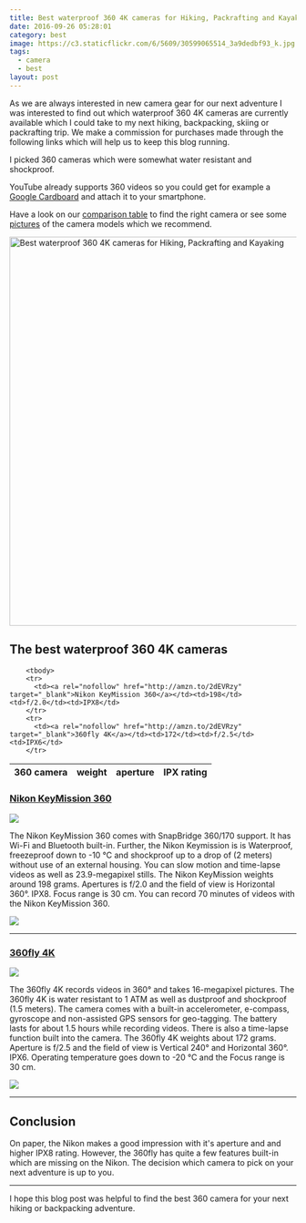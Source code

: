 ```yaml
---
title: Best waterproof 360 4K cameras for Hiking, Packrafting and Kayaking
date: 2016-09-26 05:28:01
category: best
image: https://c3.staticflickr.com/6/5609/30599065514_3a9dedbf93_k.jpg
tags:
  - camera
  - best
layout: post
---
```

As we are always interested in new camera gear for our next adventure I was interested to find out which waterproof 360 4K cameras are currently available which I could take to my next hiking, backpacking, skiing or packrafting trip. We make a commission for purchases made through the following links which will help us to keep this blog running.

I picked 360 cameras which were somewhat water resistant and shockproof.

YouTube already supports 360 videos so you could get for example a <a rel="nofollow" href="http://amzn.to/2eRm0Kz"  target="_blank">Google Cardboard</a> and attach it to your smartphone.

Have a look on our <a rel="nofollow" href="#list">comparison table</a> to find the right camera or see some <a rel="nofollow" href="#example">pictures</a> of the camera models which we recommend.

<img src="https://farm2.staticflickr.com/1892/43683638474_7e1d3c4e1b_b.jpg" width="1024" height="683" alt="Best waterproof 360 4K cameras for Hiking, Packrafting and Kayaking">
  
<!--more-->

<h2 id="list">The best waterproof 360 4K cameras</h2>
<div class="table-responsive">
<table class="table table-hover table-bordered list_items_3">
        <thead>
             <tr>
                <th>360 camera</th><th>weight</th><th>aperture</th><th>IPX rating</th>
             </tr>
        </thead>

        <tbody>
        <tr>
          <td><a rel="nofollow" href="http://amzn.to/2dEVRzy"  target="_blank">Nikon KeyMission 360</a></td><td>198</td><td>f/2.0</td><td>IPX8</td>
        </tr>
        <tr>
          <td><a rel="nofollow" href="http://amzn.to/2dEVRzy"  target="_blank">360fly 4K</a></td><td>172</td><td>f/2.5</td><td>IPX6</td>
        </tr>
</tbody>
</table>
</div>

<h3 id="example"><a rel="nofollow" href="http://amzn.to/2eQufFk" target="_blank" >Nikon KeyMission 360</a></h3>
<a rel="nofollow" target="_blank"  href="https://www.amazon.com/gp/product/B01ASDP1SY/ref=as_li_tl?ie=UTF8&camp=1789&creative=9325&creativeASIN=B01ASDP1SY&linkCode=as2&tag=hikeve-20&linkId=4815e279d6ba8280e7178a69581358ab" ><img border="0" src="//ws-na.amazon-adsystem.com/widgets/q?_encoding=UTF8&MarketPlace=US&ASIN=B01ASDP1SY&ServiceVersion=20070822&ID=AsinImage&WS=1&Format=_SL250_&tag=hikeve-20" ></a><img src="//ir-na.amazon-adsystem.com/e/ir?t=hikeve-20&l=am2&o=1&a=B01ASDP1SY" width="1" height="1" border="0" alt="Nikon KeyMission 360" style="border:none !important; margin:0px !important;" />

The Nikon KeyMission 360 comes with SnapBridge 360/170 support. It has Wi-Fi and Bluetooth built-in. Further, the Nikon Keymission is is Waterproof, freezeproof down to -10 °C and shockproof up to a drop of (2 meters) without use of an external housing. You can slow motion and time-lapse videos as well as 23.9-megapixel stills. The Nikon KeyMission weights around 198 grams. Apertures is f/2.0 and the field of view is Horizontal 360°. IPX8. Focus range is 30 cm. You can record 70 minutes of videos with the Nikon KeyMission 360.

<a rel="nofollow" href="http://amzn.to/2eQufFk"  target="blank"><img src="http://www.hikeventures.com/buy.gif"></a>
<!--more-->
<hr>

<h3><a rel="nofollow" href="http://amzn.to/2f6NMq6" target="_blank" >360fly 4K</a></h3>
<a rel="nofollow" target="_blank"  href="https://www.amazon.com/gp/product/B01G95INDK/ref=as_li_tl?ie=UTF8&camp=1789&creative=9325&creativeASIN=B01G95INDK&linkCode=as2&tag=hikeve-20&linkId=b2cfb1ae1e8efaacd0b52a3895d8c211" ><img border="0" src="//ws-na.amazon-adsystem.com/widgets/q?_encoding=UTF8&MarketPlace=US&ASIN=B01G95INDK&ServiceVersion=20070822&ID=AsinImage&WS=1&Format=_SL250_&tag=hikeve-20" ></a><img src="//ir-na.amazon-adsystem.com/e/ir?t=hikeve-20&l=am2&o=1&a=B01G95INDK" width="1" height="1" border="0" alt="360fly 4K" style="border:none !important; margin:0px !important;" />

The 360fly 4K records videos in 360° and takes 16-megapixel pictures. The 360fly 4K is water resistant to 1 ATM as well as dustproof and shockproof (1.5 meters). The camera comes with a built-in accelerometer, e-compass, gyroscope and non-assisted GPS sensors for geo-tagging. The battery lasts for about 1.5 hours while recording videos. There is also a time-lapse function built into the camera. The 360fly 4K weights about 172 grams. Aperture is f/2.5 and the field of view is Vertical 240° and Horizontal 360°. IPX6. Operating temperature goes down to -20 °C and the Focus range is 30 cm.

<a rel="nofollow" href="http://amzn.to/2f6NMq6"  target="blank"><img src="http://www.hikeventures.com/buy.gif"></a>

<hr>

<h2>Conclusion</h2>
On paper, the Nikon makes a good impression with it's aperture and and higher IPX8 rating. However, the 360fly has quite a few features built-in which are missing on the Nikon. The decision which camera to pick on your next adventure is up to you.

---

I hope this blog post was helpful to find the best 360 camera for your next hiking or backpacking adventure.

